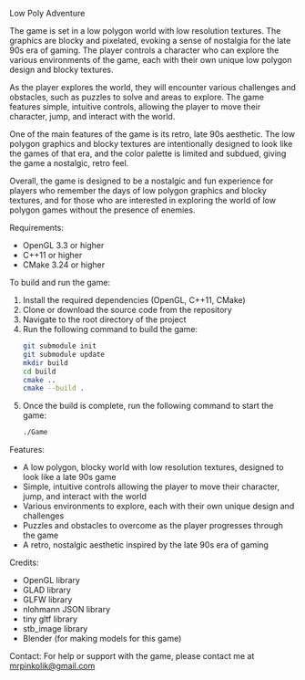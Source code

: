 Low Poly Adventure

The game is set in a low polygon world with low resolution textures. The graphics are blocky and pixelated, evoking a sense of nostalgia for the late 90s era of gaming. The player controls a character who can explore the various environments of the game, each with their own unique low polygon design and blocky textures.

As the player explores the world, they will encounter various challenges and obstacles, such as puzzles to solve and areas to explore. The game features simple, intuitive controls, allowing the player to move their character, jump, and interact with the world.

One of the main features of the game is its retro, late 90s aesthetic. The low polygon graphics and blocky textures are intentionally designed to look like the games of that era, and the color palette is limited and subdued, giving the game a nostalgic, retro feel.

Overall, the game is designed to be a nostalgic and fun experience for players who remember the days of low polygon graphics and blocky textures, and for those who are interested in exploring the world of low polygon games without the presence of enemies.

Requirements:
- OpenGL 3.3 or higher
- C++11 or higher
- CMake 3.24 or higher

To build and run the game:
1. Install the required dependencies (OpenGL, C++11, CMake)
2. Clone or download the source code from the repository
3. Navigate to the root directory of the project
4. Run the following command to build the game:
	```bash
	git submodule init
	git submodule update
	mkdir build
	cd build
	cmake ..
	cmake --build .
	```
5. Once the build is complete, run the following command to start the game:
	```bash
	./Game
	```

Features:
- A low polygon, blocky world with low resolution textures, designed to look like a late 90s game
- Simple, intuitive controls allowing the player to move their character, jump, and interact with the world
- Various environments to explore, each with their own unique design and challenges
- Puzzles and obstacles to overcome as the player progresses through the game
- A retro, nostalgic aesthetic inspired by the late 90s era of gaming

Credits:
- OpenGL library
- GLAD library
- GLFW library
- nlohmann JSON library
- tiny gltf library
- stb_image library
- Blender (for making models for this game)

Contact:
For help or support with the game, please contact me at mrpinkolik@gmail.com
